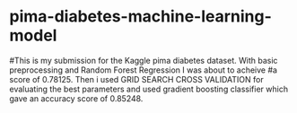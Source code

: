 # pima-diabetes-machine-learning-model
#This is my submission for the Kaggle pima diabetes dataset. With basic preprocessing and Random Forest Regression I was about to acheive #a score of 0.78125.
Then i used GRID SEARCH CROSS VALIDATION for evaluating the best parameters and used gradient boosting classifier which gave an accuracy score of 0.85248.
